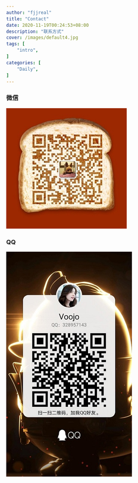 ```yaml
---
author: "fjjreal"
title: "Contact"
date: 2020-11-19T00:24:53+08:00
description: "联系方式"
cover: /images/default4.jpg
tags: [
    "intro",
]
categories: [
    "Daily",
]
---
```


<!--more-->

### 微信
![微信二维码](/images/wechat.png)

### QQ
![QQ二维码](/images/qq.jpg)
